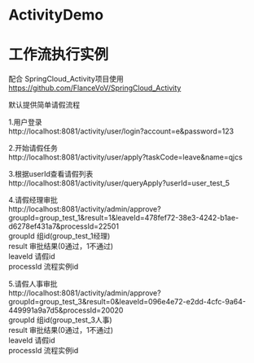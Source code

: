 # ActivityDemo

# 工作流执行实例
配合 SpringCloud_Activity项目使用 https://github.com/FlanceVoV/SpringCloud_Activity  

默认提供简单请假流程  

1.用户登录  
http://localhost:8081/activity/user/login?account=e&password=123  

2.开始请假任务  
http://localhost:8081/activity/user/apply?taskCode=leave&name=qjcs  

3.根据userId查看请假列表  
http://localhost:8081/activity/user/queryApply?userId=user_test_5  

4.请假经理审批  
http://localhost:8081/activity/admin/approve?groupId=group_test_1&result=1&leaveId=478fef72-38e3-4242-b1ae-d6278ef431a7&processId=22501  
groupId     组id(group_test_1经理)  
result      审批结果(0通过，1不通过)  
leaveId     请假id  
processId   流程实例id  

5.请假人事审批  
http://localhost:8081/activity/admin/approve?groupId=group_test_3&result=0&leaveId=096e4e72-e2dd-4cfc-9a64-449991a9a7d5&processId=20020  
groupId     组id(group_test_3人事)  
result      审批结果(0通过，1不通过)  
leaveId     请假id  
processId   流程实例id  

